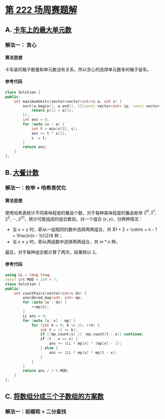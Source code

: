 # [第 222 场周赛题解](https://leetcode-cn.com/contest/weekly-contest-222/)

## A. [卡车上的最大单元数](https://leetcode-cn.com/problems/maximum-units-on-a-truck/)

### 解法一： 贪心

#### 算法思想

卡车装的箱子数量和单元数没有关系，所以贪心的选择单元数多的箱子装车。

#### 参考代码

```cpp
class Solution {
public:
    int maximumUnits(vector<vector<int>>& a, int s) {
        sort(a.begin(), a.end(), [](const vector<int> &p, const vector<int> &q) {
            return p[1] > q[1];
        });
        int ans = 0;
        for (auto &v : a) {
            int t = min(v[0], s);
            ans += t * v[1];
            s -= t;
        }
        return ans;
    }
};
```

## B. [大餐计数](https://leetcode-cn.com/problems/count-good-meals/)

### 解法一：枚举 + 哈希表优化

#### 算法思想

使用哈希表统计不同美味程度的餐品个数，对于每种美味程度的餐品枚举 $2^0, 2^1, 2^2, \cdots, 2^{21}$，统计可能组成的组合数目。对一个组合 $(x, y)$，分两种情况：

- 当 $x = y$ 时，即从一组相同的数中选择两两组合，共 $1 + 2 + \cdots + n - 1 = \frac{n(n - 1)}{2}$ 种；
- 当 $x \ne y$ 时，即从两组数中选择两两组合，共 $m * n$ 种。

最后，对于每种组合都计算了两次，结果除以 $2$。

#### 参考代码

```cpp
using LL = long long;
const int MOD = 1e9 + 7;
class Solution {
public:
    int countPairs(vector<int>& ds) {
        unordered_map<int, int> mp;
        for (auto &x : ds) {
            ++mp[x];
        }
        LL ans = 0;
        for (auto [x, v] : mp) {
            for (int k = 0; k <= 21; ++k) {
                int t = (1 << k);
                if (!mp.count(x) || !mp.count(t - x)) continue;
                if (t - x == x) {
                    ans += 1LL * mp[x] * (mp[x] - 1);
                } else {
                    ans += 1LL * mp[x] * mp[t - x];
                }
            }
        }
        return ans / 2 % MOD;
    }
};
```

## C. [将数组分成三个子数组的方案数](https://leetcode-cn.com/problems/ways-to-split-array-into-three-subarrays/)

### 解法一：前缀和 + 二分查找

